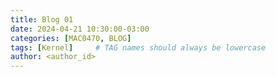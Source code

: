 ```yaml
---
title: Blog 01
date: 2024-04-21 10:30:00-03:00
categories: [MAC0470, BLOG]
tags: [Kernel]     # TAG names should always be lowercase
author: <author_id>
---
```


